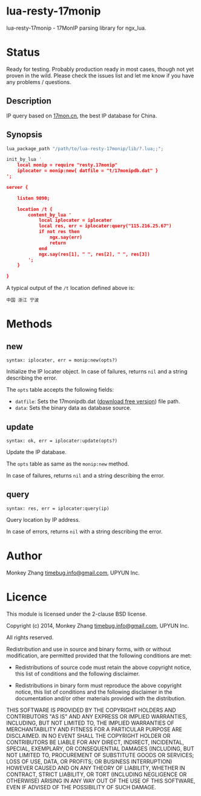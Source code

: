 # lua-resty-17monip

lua-resty-17monip - 17MonIP parsing library for ngx_lua.

# Status

Ready for testing. Probably production ready in most cases, though not yet proven in the wild. Please check the issues list and let me know if you have any problems / questions.

## Description

IP query based on [17mon.cn](http://tool.17mon.cn/), the best IP database for China.

## Synopsis

````lua
lua_package_path "/path/to/lua-resty-17monip/lib/?.lua;;";

init_by_lua '
    local monip = require "resty.17monip"
    iplocater = monip:new{ datfile = "t/17monipdb.dat" }
';

server {

    listen 9090;

    location /t {
        content_by_lua '
            local iplocater = iplocater
            local res, err = iplocater:query("115.216.25.67")
            if not res then
                ngx.say(err)
                return
            end
            ngx.say(res[1], " ", res[2], " ", res[3])
        ';
    }

}
````

A typical output of the `/t` location defined above is:

```
中国 浙江 宁波
```

# Methods

## new

`syntax: iplocater, err = monip:new(opts?)`

Initialize the IP locater object. In case of failures, returns `nil` and a string describing the error.

The `opts` table accepts the following fields:

* `datfile`: Sets the 17monipdb.dat ([download free version](http://s.qdcdn.com/17mon/17monipdb.zip)) file path.
* `data`: Sets the binary data as database source.

## update

`syntax: ok, err = iplocater:update(opts?)`

Update the IP database.

The `opts` table as same as the `monip:new` method.

In case of failures, returns `nil` and a string describing the error.

## query

`syntax: res, err = iplocater:query(ip)`

Query location by IP address.

In case of errors, returns `nil` with a string describing the error.

# Author

Monkey Zhang <timebug.info@gmail.com>, UPYUN Inc.

# Licence

This module is licensed under the 2-clause BSD license.

Copyright (c) 2014, Monkey Zhang <timebug.info@gmail.com>, UPYUN Inc.

All rights reserved.

Redistribution and use in source and binary forms, with or without modification, are permitted provided that the following conditions are met:

* Redistributions of source code must retain the above copyright notice, this list of conditions and the following disclaimer.

* Redistributions in binary form must reproduce the above copyright notice, this list of conditions and the following disclaimer in the documentation and/or other materials provided with the distribution.

THIS SOFTWARE IS PROVIDED BY THE COPYRIGHT HOLDERS AND CONTRIBUTORS "AS IS" AND ANY EXPRESS OR IMPLIED WARRANTIES, INCLUDING, BUT NOT LIMITED TO, THE IMPLIED WARRANTIES OF MERCHANTABILITY AND FITNESS FOR A PARTICULAR PURPOSE ARE DISCLAIMED. IN NO EVENT SHALL THE COPYRIGHT HOLDER OR CONTRIBUTORS BE LIABLE FOR ANY DIRECT, INDIRECT, INCIDENTAL, SPECIAL, EXEMPLARY, OR CONSEQUENTIAL DAMAGES (INCLUDING, BUT NOT LIMITED TO, PROCUREMENT OF SUBSTITUTE GOODS OR SERVICES; LOSS OF USE, DATA, OR PROFITS; OR BUSINESS INTERRUPTION) HOWEVER CAUSED AND ON ANY THEORY OF LIABILITY, WHETHER IN CONTRACT, STRICT LIABILITY, OR TORT (INCLUDING NEGLIGENCE OR OTHERWISE) ARISING IN ANY WAY OUT OF THE USE OF THIS SOFTWARE, EVEN IF ADVISED OF THE POSSIBILITY OF SUCH DAMAGE.
